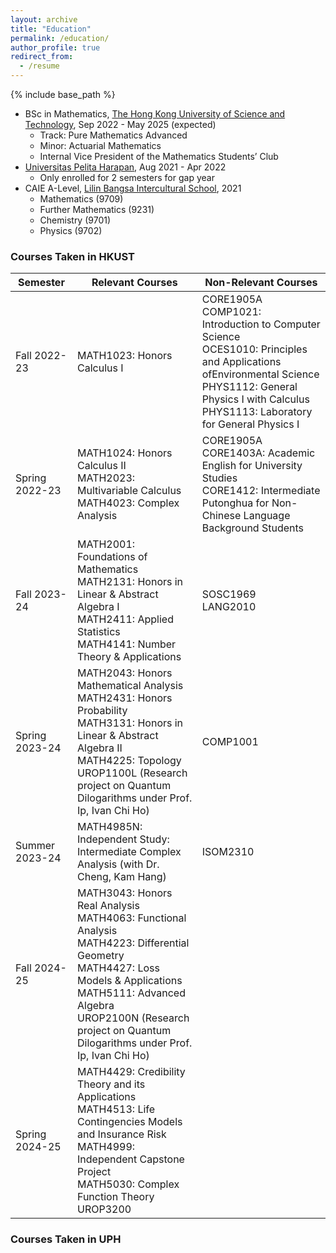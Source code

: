 ```yaml
---
layout: archive
title: "Education"
permalink: /education/
author_profile: true
redirect_from:
  - /resume
---
```


{% include base_path %}


* BSc in Mathematics, [The Hong Kong University of Science and Technology](https://hkust.edu.hk/), Sep 2022 - May 2025 (expected)
  * Track: Pure Mathematics Advanced
  * Minor: Actuarial Mathematics
  * Internal Vice President of the Mathematics Students’ Club
* [Universitas Pelita Harapan](https://www.uph.edu/en/homepage/), Aug 2021 - Apr 2022
  * Only enrolled for 2 semesters for gap year 
* CAIE A-Level, [Lilin Bangsa Intercultural School](https://www.lilinbangsa.sch.id/), 2021
  * Mathematics (9709)
  * Further Mathematics (9231)
  * Chemistry (9701)
  * Physics (9702)

### Courses Taken in HKUST

| Semester       | Relevant Courses                                                                                                                                                                                                                                             | Non-Relevant Courses                                                                                                                                                                                                |
|----------------|--------------------------------------------------------------------------------------------------------------------------------------------------------------------------------------------------------------------------------------------------------------|---------------------------------------------------------------------------------------------------------------------------------------------------------------------------------------------------------------------|
| Fall 2022-23   | MATH1023: Honors Calculus I                                                                                                                                                                                                                                  | CORE1905A<br>COMP1021: Introduction to Computer Science<br>OCES1010: Principles and Applications ofEnvironmental Science<br>PHYS1112: General Physics I with Calculus<br>PHYS1113: Laboratory for General Physics I |
| Spring 2022-23 | MATH1024: Honors Calculus II<br>MATH2023: Multivariable Calculus<br>MATH4023: Complex Analysis                                                                                                                                                               | CORE1905A<br>CORE1403A: Academic English for University Studies<br>CORE1412: Intermediate Putonghua for Non-Chinese Language Background Students                                                                    |
| Fall 2023-24   | MATH2001: Foundations of Mathematics<br>MATH2131: Honors in Linear & Abstract Algebra I<br>MATH2411: Applied Statistics<br>MATH4141: Number Theory & Applications                                                                                            | SOSC1969<br>LANG2010                                                                                                                                                                                                |
| Spring 2023-24 | MATH2043: Honors Mathematical Analysis<br>MATH2431: Honors Probability<br>MATH3131: Honors in Linear & Abstract Algebra II<br>MATH4225: Topology<br>UROP1100L (Research project on Quantum Dilogarithms under Prof. Ip, Ivan Chi Ho)                         | COMP1001                                                                                                                                                                                                            |
| Summer 2023-24 | MATH4985N: Independent Study: Intermediate Complex Analysis (with Dr. Cheng, Kam Hang)                                                                                                                                                                       | ISOM2310                                                                                                                                                                                                            |
| Fall 2024-25   | MATH3043: Honors Real Analysis<br>MATH4063: Functional Analysis<br>MATH4223: Differential Geometry<br>MATH4427: Loss Models & Applications<br>MATH5111: Advanced Algebra<br>UROP2100N (Research project on Quantum Dilogarithms under Prof. Ip, Ivan Chi Ho) |                                                                                                                                                                                                                     |
| Spring 2024-25 | MATH4429: Credibility Theory and its Applications<br>MATH4513: Life Contingencies Models and Insurance Risk<br>MATH4999: Independent Capstone Project<br>MATH5030: Complex Function Theory<br>UROP3200                                                       |                                                                                                                                                                                                                     |                                                          |

### Courses Taken in UPH



